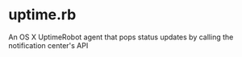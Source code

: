 uptime.rb
=========

An OS X UptimeRobot agent that pops status updates by calling the notification center's API
